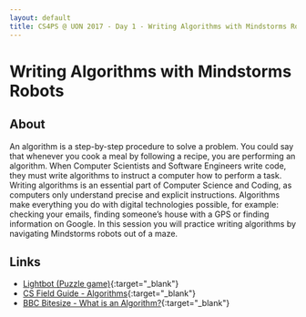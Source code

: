 ```yaml
---
layout: default
title: CS4PS @ UON 2017 - Day 1 - Writing Algorithms with Mindstorms Robots
---
```


# Writing Algorithms with Mindstorms Robots

## About

An algorithm is a step-by-step procedure to solve a problem. You could say that whenever you cook a meal by following a recipe, you are performing an algorithm.
When Computer Scientists and Software Engineers write code, they must write algorithms to instruct a computer how to perform a task. Writing algorithms is an essential part of Computer Science and Coding, as computers only understand precise and explicit instructions. Algorithms make everything you do with digital technologies possible, for example: checking your emails, finding someone’s house with a GPS or finding information on Google.
In this session you will practice writing algorithms by navigating Mindstorms robots out of a maze.

## Links

- [Lightbot (Puzzle game)](http://lightbot.com/){:target="_blank"}
- [CS Field Guide - Algorithms](http://www.csfieldguide.org.nz/en/chapters/algorithms.html){:target="_blank"}
- [BBC Bitesize - What is an Algorithm?](http://www.bbc.co.uk/guides/zqrq7ty){:target="_blank"}